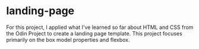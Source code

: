 # landing-page

For this project, I applied what I've learned so far about HTML and CSS from the Odin Project to create a landing page template. This project focuses primarily on the box model properties and flexbox.